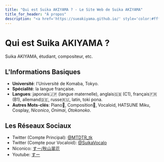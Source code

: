 ```yaml
---
title: "Qui est Suika AKIYAMA ? - Le Site Web de Suika AKIYAMA"
title_for_header: "À propos"
description: "<a href='https://sueakiyama.github.io/' style='color:#ffffff'><u>Le Site Web de Suika Akiyama</u></a>"
---
```


# Qui est Suika AKIYAMA ?

Suika AKIYAMA, étudiant, compositeur, etc.

## L'Informations Basiques
- **Université**: l'Université de Komaba, Tokyo.
- **Spécialité**: la langue française.
- **Langues**: japonais🇯🇵 (langue maternelle), anglais🇬🇧 (C1), français🇫🇷 (B1), allemand🇩🇪, russe🇷🇺, latin, toki pona.
- **Autres Mots-clés**: Piano🎹, Composition🎼, Vocaloid, HATSUNE Miku, Cosplay, *Niconico*, *Onimai*, *Otokonoko*.

## Les Réseaux Sociaux
- Twitter (Compte Principal): [@MTDTR_tk](https://twitter.com/MTDTR_tk)
- Twitter (Compte pour Vocaloid): [@SuikaVocalo](https://twitter.com/SuikaVocalo)
- Niconico: [すー/秋山翠花](https://www.nicovideo.jp/user/97810681/video)
- Youtube: [すー](https://www.youtube.com/@user-uu7me5ub9d)
